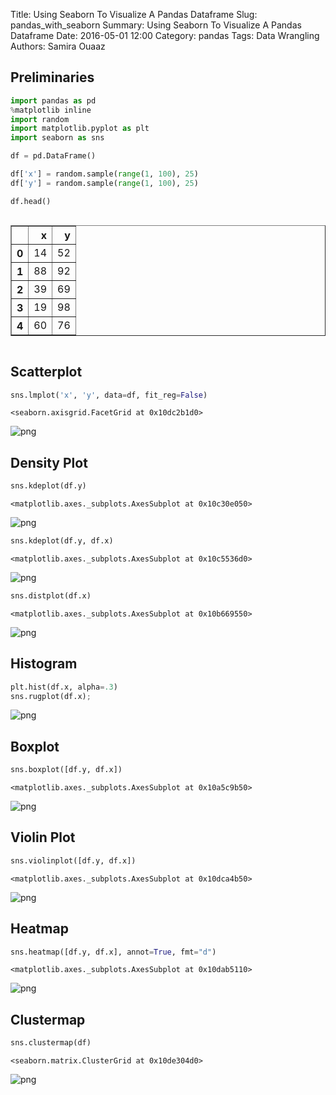 Title: Using Seaborn To Visualize A Pandas Dataframe
Slug: pandas_with_seaborn
Summary: Using Seaborn To Visualize A Pandas Dataframe
Date: 2016-05-01 12:00
Category: pandas
Tags: Data Wrangling
Authors: Samira Ouaaz



## Preliminaries


```python
import pandas as pd
%matplotlib inline
import random
import matplotlib.pyplot as plt
import seaborn as sns
```


```python
df = pd.DataFrame()

df['x'] = random.sample(range(1, 100), 25)
df['y'] = random.sample(range(1, 100), 25)
```


```python
df.head()
```




<div style="max-height:1000px;max-width:1500px;overflow:auto;">
<table border="1" class="dataframe">
  <thead>
    <tr style="text-align: right;">
      <th></th>
      <th>x</th>
      <th>y</th>
    </tr>
  </thead>
  <tbody>
    <tr>
      <th>0</th>
      <td> 14</td>
      <td> 52</td>
    </tr>
    <tr>
      <th>1</th>
      <td> 88</td>
      <td> 92</td>
    </tr>
    <tr>
      <th>2</th>
      <td> 39</td>
      <td> 69</td>
    </tr>
    <tr>
      <th>3</th>
      <td> 19</td>
      <td> 98</td>
    </tr>
    <tr>
      <th>4</th>
      <td> 60</td>
      <td> 76</td>
    </tr>
  </tbody>
</table>
</div>



## Scatterplot


```python
sns.lmplot('x', 'y', data=df, fit_reg=False)
```




    <seaborn.axisgrid.FacetGrid at 0x10dc2b1d0>




![png]({filename}/images/pandas_with_seaborn/output_6_1.png)


## Density Plot


```python
sns.kdeplot(df.y)
```




    <matplotlib.axes._subplots.AxesSubplot at 0x10c30e050>




![png]({filename}/images/pandas_with_seaborn/output_8_1.png)



```python
sns.kdeplot(df.y, df.x)
```




    <matplotlib.axes._subplots.AxesSubplot at 0x10c5536d0>




![png]({filename}/images/pandas_with_seaborn/output_9_1.png)



```python
sns.distplot(df.x)
```




    <matplotlib.axes._subplots.AxesSubplot at 0x10b669550>




![png]({filename}/images/pandas_with_seaborn/output_10_1.png)


## Histogram


```python
plt.hist(df.x, alpha=.3)
sns.rugplot(df.x);
```


![png]({filename}/images/pandas_with_seaborn/output_12_0.png)


## Boxplot 


```python
sns.boxplot([df.y, df.x])
```




    <matplotlib.axes._subplots.AxesSubplot at 0x10a5c9b50>




![png]({filename}/images/pandas_with_seaborn/output_14_1.png)


## Violin Plot


```python
sns.violinplot([df.y, df.x])
```




    <matplotlib.axes._subplots.AxesSubplot at 0x10dca4b50>




![png]({filename}/images/pandas_with_seaborn/output_16_1.png)


## Heatmap


```python
sns.heatmap([df.y, df.x], annot=True, fmt="d")
```




    <matplotlib.axes._subplots.AxesSubplot at 0x10dab5110>




![png]({filename}/images/pandas_with_seaborn/output_18_1.png)


## Clustermap


```python
sns.clustermap(df)
```




    <seaborn.matrix.ClusterGrid at 0x10de304d0>




![png]({filename}/images/pandas_with_seaborn/output_20_1.png)

